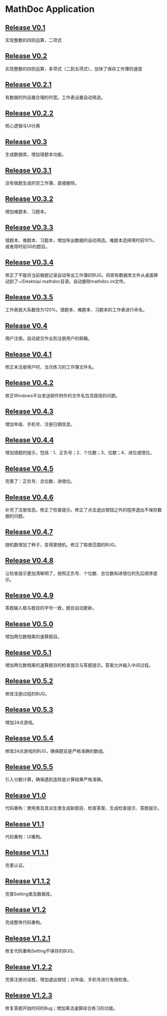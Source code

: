 # MathDoc Application
## [Release V0.1](https://github.com/gnunoi/mathdoc/releases/tag/V0.1)
实现整数的四则运算，二项式

## [Release V0.2](https://github.com/gnunoi/mathdoc/releases/tag/V0.2)
实现整数的四则运算，多项式（二到五项式），加快了保存工作簿的速度

## [Release V0.2.1](https://github.com/gnunoi/mathdoc/releases/tag/V0.2.1)
有数据的列设置合理的列宽。工作表设置自动筛选。

## [Release V0.2.2](https://github.com/gnunoi/mathdoc/releases/tag/V0.2.2)
核心逻辑与UI分离

## [Release V0.3](https://github.com/gnunoi/mathdoc/releases/tag/V0.3)
生成数据库，增加错题本功能。

## [Release V0.3.1](https://github.com/gnunoi/mathdoc/releases/tag/V0.3.1)
没有做题生成的空工作簿，直接删除。

## [Release V0.3.2](https://github.com/gnunoi/mathdoc/releases/tag/V0.3.2)
增加难题本、习题本。

## [Release V0.3.3](https://github.com/gnunoi/mathdoc/releases/tag/V0.3.3)
错题本、难题本、习题本，增加导出数据的自动筛选。难题本选择用时前10%，或者用时前50的题目。

## [Release V0.3.4](https://github.com/gnunoi/mathdoc/releases/tag/V0.3.4)
修正了不能将当前做题记录自动导出工作簿的BUG。将原有数据库文件从桌面移动到了~/Desktop/.mathdoc目录。自动删除mathdoc.ini文件。

## [Release V0.3.5](https://github.com/gnunoi/mathdoc/releases/tag/V0.3.5)
工作表放大系数改为120%。错题本、难题本、习题本的工作表进行命名。

## [Release V0.4](https://github.com/gnunoi/mathdoc/releases/tag/V0.4)
用户注册。自动提交作业到注册用户的邮箱。

## [Release V0.4.1](https://github.com/gnunoi/mathdoc/releases/tag/V0.4.1)
修正未注册用户时，当次练习的工作簿文件名。

## [Release V0.4.2](https://github.com/gnunoi/mathdoc/releases/tag/V0.4.2)
修正Windows平台发送邮件附件的文件名包含路径的问题。

## [Release V0.4.3](https://github.com/gnunoi/mathdoc/releases/tag/V0.4.3)
增加年级、手机号、注册日期信息。

## [Release V0.4.4](https://github.com/gnunoi/mathdoc/releases/tag/V0.4.4)
增加错题的提示，包括：1、正负号；2、个位数；3、位数；4、进位或借位。

## [Release V0.4.5](https://github.com/gnunoi/mathdoc/releases/tag/V0.4.5)
完善了：正负号、总位数、进借位。

## [Release V0.4.6](https://github.com/gnunoi/mathdoc/releases/tag/V0.4.6)
补充了注册信息。修正了检查提示。修正了点击退出按钮之外的程序退出不保存数据的问题。

## [Release V0.4.7](https://github.com/gnunoi/mathdoc/releases/tag/V0.4.7)
随机数增加了种子，变得更随机。修正了取值范围的BUG。

## [Release V0.4.8](https://github.com/gnunoi/mathdoc/releases/tag/V0.4.8)
让检查提示更加清晰明了，按照正负号、个位数、总位数和进借位的先后顺序提示。

## [Release V0.4.9](https://github.com/gnunoi/mathdoc/releases/tag/V0.4.9)
答题输入框与题目的字号一致，题目自动更新。

## [Release V0.5.0](https://github.com/gnunoi/mathdoc/releases/tag/V0.5.0)
增加两位数相乘的速算题目。

## [Release V0.5.1](https://github.com/gnunoi/mathdoc/releases/tag/V0.5.1)
增加两位数相乘的速算题目的检查提示与答题提示。答案允许输入中间过程。

## [Release V0.5.2](https://github.com/gnunoi/mathdoc/releases/tag/V0.5.2)
修改注册过程的BUG。

## [Release V0.5.3](https://github.com/gnunoi/mathdoc/releases/tag/V0.5.3)
增加24点游戏。

## [Release V0.5.4](https://github.com/gnunoi/mathdoc/releases/tag/V0.5.4)
修改24点游戏的BUG，确保题目是严格准确的数组。

## [Release V0.5.5](https://github.com/gnunoi/mathdoc/releases/tag/V0.5.5)
引入分数计算，确保遇到连除是计算结果严格准确。

## [Release V1.0](https://github.com/gnunoi/mathdoc/releases/tag/V1.0)
代码重构：使用类及其派生类生成新题目、检查答案、生成检查提示、答题提示。

## [Release V1.1](https://github.com/gnunoi/mathdoc/releases/tag/V1.1)
代码重构：UI重构。

## [Release V1.1.1](https://github.com/gnunoi/mathdoc/releases/tag/V1.1.1)
完善认证。

## [Release V1.1.2](https://github.com/gnunoi/mathdoc/releases/tag/V1.1.2)
完善Setting类及数据库。

## [Release V1.2](https://github.com/gnunoi/mathdoc/releases/tag/V1.2)
完成整体代码重构。

## [Release V1.2.1](https://github.com/gnunoi/mathdoc/releases/tag/V1.2.1)
修复代码重构Setting不保存的BUG。

## [Release V1.2.2](https://github.com/gnunoi/mathdoc/releases/tag/V1.2.2)
完善注册对话框，增加退出按钮；对年级、手机号进行有效检查。

## [Release V1.2.3](https://github.com/gnunoi/mathdoc/releases/tag/V1.2.3)
修复答题开始时间的Bug；增加乘法速算综合练习的功能。